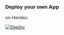 ### Deploy your own App

on Heroku:

[![Deploy](https://www.herokucdn.com/deploy/button.svg)](https://heroku.com/deploy)
